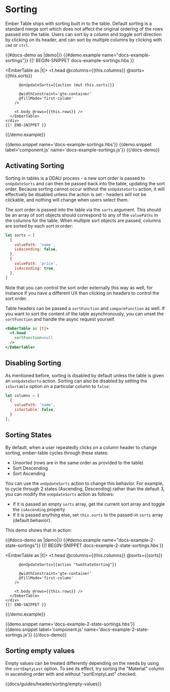 # Sorting

Ember Table ships with sorting built in to the table. Default sorting is a
standard merge sort which does not affect the original ordering of the rows
passed into the table. Users can sort by a column and toggle sort direction by
clicking on its header, and can sort by multiple columns by clicking with `cmd`
or `ctrl`.

{{#docs-demo as |demo|}}
  {{#demo.example name="docs-example-sortings"}}
    {{! BEGIN-SNIPPET docs-example-sortings.hbs }}
    <div class="demo-container">
      <EmberTable as |t|>
        <t.head
          @columns={{this.columns}}
          @sorts={{this.sorts}}

          @onUpdateSorts={{action (mut this.sorts)}}

          @widthConstraint='gte-container'
          @fillMode='first-column'
        />

        <t.body @rows={{this.rows}} />
      </EmberTable>
    </div>
    {{! END-SNIPPET }}
  {{/demo.example}}

  {{demo.snippet name='docs-example-sortings.hbs'}}
  {{demo.snippet label='component.js' name='docs-example-sortings.js'}}
{{/docs-demo}}

## Activating Sorting

Sorting in tables is a DDAU process - a new sort order is passed to
`onUpdateSorts` and can then be passed back into the table, updating the sort
order. Because sorting cannot occur without the `onUpdateSorts` action, it will
effectively be disabled unless the action is set - headers will not be
clickable, and nothing will change when users select them.

The sort order is passed into the table via the `sorts` argument. This should be
an array of sort objects should correspond to any of the `valuePaths` in the
columns for the table. When multiple sort objects are passed, columns are sorted
by each sort in order:

```js
let sorts = [
  {
    valuePath: 'name',
    isAscending: false,
  },
  {
    valuePath: 'price',
    isAscending: true,
  },
]
```

Note that you can control the sort order externally this way as well, for
instance if you have a different UX than clicking on headers to control the sort
order.

Table headers can be passed a `sortFunction` and `compareFunction` as well. If
you want to sort the content of the table asynchronously, you can unset the
`sortFunction` and handle the async request yourself.

```hbs
<EmberTable as |t|>
  <t.head
    sortFunction=null
  />
</EmberTable>
```

## Disabling Sorting

As mentioned before, sorting is disabled by default unless the table is given an
`onUpdateSorts` action. Sorting can also be disabled by setting the `isSortable`
option on a particular column to `false`:

```js
let columns = [
  {
    valuePath: 'name',
    isSortable: false,
  }
];
```

## Sorting States

By default, when a user repeatedly clicks on a column header to change sorting, ember-table
cycles through these states:

  * Unsorted (rows are in the same order as provided to the table)
  * Sort Descending
  * Sort Ascending

You can use the `onUpdateSorts` action to change this behavior. For example, to cycle through 2 states
(Ascending, Descending) rather than the default 3, you can modify the `onUpdateSorts` action as follows:
  * If it is passed an empty `sorts` array, get the current sort array and toggle the `isAscending` property
  * If it is passed anything else, set `this.sorts` to the passed-in `sorts` array (default behavior).

This demo shows that in action:

{{#docs-demo as |demo|}}
  {{#demo.example name="docs-example-2-state-sortings"}}
    {{! BEGIN-SNIPPET docs-example-2-state-sortings.hbs }}
    <div class="demo-container" data-test-demo="docs-example-2-state-sortings">
      <EmberTable as |t|>
        <t.head
          @columns={{this.columns}}
          @sorts={{sorts}}

          @onUpdateSorts={{action "twoStateSorting"}}

          @widthConstraint='gte-container'
          @fillMode='first-column'
        />

        <t.body @rows={{this.rows}} />
      </EmberTable>
    </div>
    {{! END-SNIPPET }}
  {{/demo.example}}

  {{demo.snippet name='docs-example-2-state-sortings.hbs'}}
  {{demo.snippet label='component.js' name='docs-example-2-state-sortings.js'}}
{{/docs-demo}}

## Sorting empty values

Empty values can be treated differently depending on the needs by using the `sortEmptyLast` option.
To see its effect, try sorting the "Material" column in ascending order with and without "sortEmptyLast" checked.

{{docs/guides/header/sorting/empty-values}}
